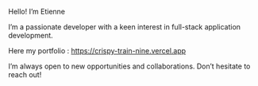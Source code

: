 Hello! I’m Etienne

I’m a passionate developer with a keen interest in full-stack application development.

Here my portfolio : https://crispy-train-nine.vercel.app

I’m always open to new opportunities and collaborations. Don’t hesitate to reach out!
